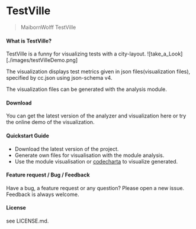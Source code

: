 # TestVille

> MaibornWolff TestVille

#### What is TestVille?
TestVille is a funny for visualizing tests with a city-layout.
![take_a_Look] [./images/testVilleDemo.png]

The visualization displays test metrics given in json files(visualization files), specified by cc.json using json-schema v4.

The visualization files can be generated with the analysis module.

#### Download
You can get the latest version of the analyzer and visualization here or try the online demo of the visualization.

#### Quickstart Guide
* Download the latest version of the project.
* Generate own files for visualisation with the module analysis.
* Use the module visualisation or [codecharta](https://maibornwolff.github.io/codecharta/visualization/app/) to visualize generated.
	
#### Feature request / Bug / Feedback
Have a bug, a feature request or any question? Please open a new issue. Feedback is always welcome.

#### License
see LICENSE.md.